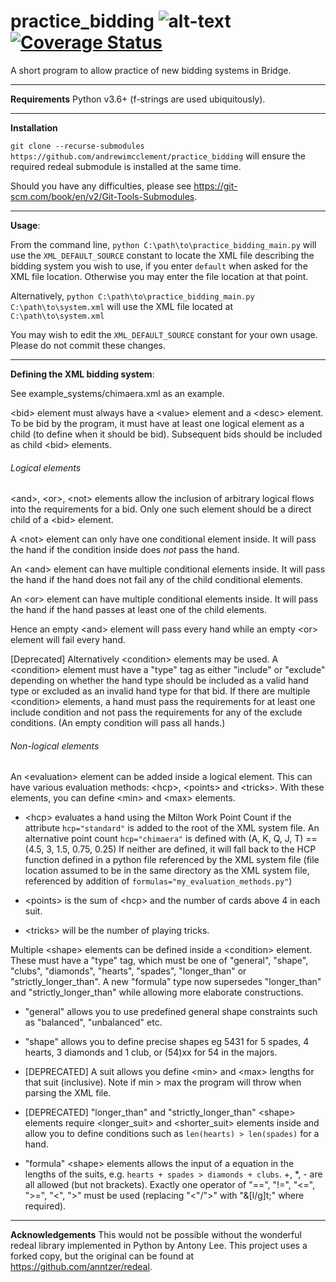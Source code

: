 # practice_bidding ![alt-text](https://travis-ci.org/andrewimcclement/practice_bidding.svg?branch=master) [![Coverage Status](https://coveralls.io/repos/github/andrewimcclement/practice_bidding/badge.svg?branch=master)](https://coveralls.io/github/andrewimcclement/practice_bidding?branch=master)
A short program to allow practice of new bidding systems in Bridge.

-------------------------------------------------------------------------------
__Requirements__
Python v3.6+ (f-strings are used ubiquitously).

-------------------------------------------------------------------------------
__Installation__

`git clone --recurse-submodules https://github.com/andrewimcclement/practice_bidding`
will ensure the required redeal submodule is installed at the same time.

Should you have any difficulties, please see
https://git-scm.com/book/en/v2/Git-Tools-Submodules.

-------------------------------------------------------------------------------
__Usage__:

From the command line, `python C:\path\to\practice_bidding_main.py` will use
the `XML_DEFAULT_SOURCE` constant to locate the XML file describing the bidding
system you wish to use, if you enter `default` when asked for the XML file
location. Otherwise you may enter the file location at that point.

Alternatively,
    `python C:\path\to\practice_bidding_main.py C:\path\to\system.xml`
will use the XML file located at `C:\path\to\system.xml`

You may wish to edit the `XML_DEFAULT_SOURCE` constant for your own usage.
Please do not commit these changes.

-------------------------------------------------------------------------------
__Defining the XML bidding system__:

See example_systems/chimaera.xml as an example.

&lt;bid&gt; element must always have a &lt;value&gt; element and a &lt;desc&gt;
element. To be bid by the program, it must have at least one logical element
as a child (to define when it should be bid). Subsequent bids should be
included as child &lt;bid&gt; elements.

###### Logical elements
&lt;and&gt;, &lt;or&gt;, &lt;not&gt; elements allow the inclusion of arbitrary
logical flows into the requirements for a bid. Only one such element should be
a direct child of a &lt;bid&gt; element.

A &lt;not&gt; element can only have one conditional element inside. It will
pass the hand if the condition inside does _not_ pass the hand.

An &lt;and&gt; element can have multiple conditional elements inside. It will
pass the hand if the hand does not fail any of the child conditional elements.

An &lt;or&gt; element can have multiple conditional elements inside. It will
pass the hand if the hand passes at least one of the child elements.

Hence an empty &lt;and&gt; element will pass every hand while an empty
&lt;or&gt; element will fail every hand.

[Deprecated]
Alternatively &lt;condition&gt; elements may be used.
A &lt;condition&gt; element must have a "type" tag as either "include" or
"exclude" depending on whether the hand type should be
included as a valid hand type or excluded as an invalid hand type for that bid.
If there are multiple &lt;condition&gt; elements, a hand must pass the
requirements for at least one include condition and not pass the requirements
for any of the exclude conditions. (An empty condition will pass all hands.)

###### Non-logical elements
An &lt;evaluation&gt; element can be added inside a logical element.
This can have various evaluation methods: &lt;hcp&gt;, &lt;points&gt; and
&lt;tricks&gt;. With these elements, you can define &lt;min&gt; and &lt;max&gt; elements.

  - &lt;hcp&gt; evaluates a hand using the Milton Work Point Count if the
    attribute `hcp="standard"` is added to the root of the XML system file.
    An alternative point count `hcp="chimaera"` is defined with
    (A, K, Q, J, T) == (4.5, 3, 1.5, 0.75, 0.25)
    If neither are defined, it will fall back to the HCP function defined
    in a python file referenced by the XML system file (file location assumed
    to be in the same directory as the XML system file, referenced by addition
    of `formulas="my_evaluation_methods.py"`)

  - &lt;points&gt; is the sum of &lt;hcp&gt; and the number of cards above 4 in
    each suit.

  - &lt;tricks&gt; will be the number of playing tricks.

Multiple &lt;shape&gt; elements can be defined inside a &lt;condition&gt;
element. These must have a "type" tag, which must be one of "general", "shape",
"clubs", "diamonds", "hearts", "spades", "longer_than" or
"strictly_longer_than". A new "formula" type now supersedes "longer_than" and
"strictly_longer_than" while allowing more elaborate constructions.

  - "general" allows you to use predefined general shape constraints such as
    "balanced", "unbalanced" etc.

  - "shape" allows you to define precise shapes eg 5431 for 5 spades, 4 hearts,
    3 diamonds and 1 club, or (54)xx for 54 in the majors.

  - [DEPRECATED] A suit allows you define &lt;min&gt; and &lt;max&gt; lengths
    for that suit (inclusive). Note if min > max the program will throw when
    parsing the XML file.

  - [DEPRECATED] "longer_than" and "strictly_longer_than" &lt;shape&gt;
    elements require &lt;longer_suit&gt; and &lt;shorter_suit&gt; elements
    inside and allow you to define conditions such as
    `len(hearts) > len(spades)` for a hand.

  - "formula" &lt;shape&gt; elements allows the input of a equation in the
    lengths of the suits, e.g. `hearts + spades > diamonds + clubs`.
    +, *, - are all allowed (but not brackets). Exactly one operator of "==",
    "!=", "<=", ">=", "<", ">" must be used (replacing "<"/">" with "&[l/g]t;"
    where required).

-------------------------------------------------------------------------------
__Acknowledgements__
This would not be possible without the wonderful redeal library implemented
in Python by Antony Lee. This project uses a forked copy, but the original
can be found at https://github.com/anntzer/redeal.